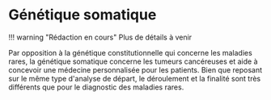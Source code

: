 # Génétique somatique

!!! warning "Rédaction en cours"
    Plus de détails à venir

Par opposition à la génétique constitutionnelle qui concerne les maladies rares, la
génétique somatique concerne les tumeurs cancéreuses et aide à concevoir une médecine
personnalisée pour les patients. Bien que reposant sur le même type d'analyse de départ,
le déroulement et la finalité sont très différents que pour le diagnostic des maladies
rares.
